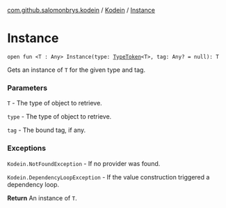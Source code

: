 [com.github.salomonbrys.kodein](../index.md) / [Kodein](index.md) / [Instance](.)

# Instance

`open fun <T : Any> Instance(type: `[`TypeToken`](../-type-token/index.md)`<T>, tag: Any? = null): T`

Gets an instance of `T` for the given type and tag.

### Parameters

`T` - The type of object to retrieve.

`type` - The type of object to retrieve.

`tag` - The bound tag, if any.

### Exceptions

`Kodein.NotFoundException` - If no provider was found.

`Kodein.DependencyLoopException` - If the value construction triggered a dependency loop.

**Return**
An instance of `T`.

